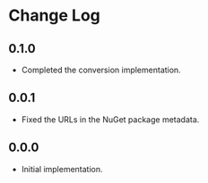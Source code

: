 # Change Log

## 0.1.0

* Completed the conversion implementation.

## 0.0.1

* Fixed the URLs in the NuGet package metadata.

## 0.0.0

* Initial implementation.
